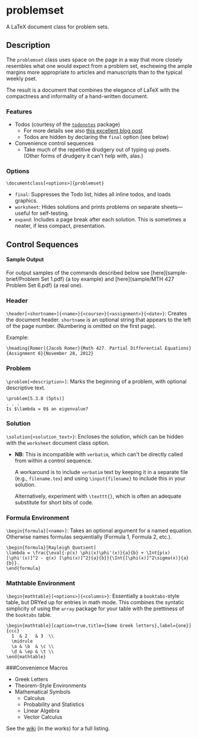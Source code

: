 # problemset

A LaTeX document class for problem sets.

## Description

The `problemset` class uses space on the page in a way that more closely resembles what one would expect from a problem set, eschewing the ample margins more appropriate to articles and manuscripts than to the typical weekly pset.

The result is a document that combines the elegance of LaTeX with the compactness and informality of a hand-written document.

### Features
* Todos (courtesy of the [`todonotes`][todonotes_docs] package)
	* For more details see also [this excellent blog post][todonotes_blog]
	* Todos are hidden by declaring the `final` option (see below)
* Convenience control sequences
	* 	Take much of the repetitive drudgery out of typing up psets.	
		(Other forms of drudgery it can't help with, alas.)
	
### Options

```
\documentclass[<options>]{problemset}
```

* `final`: Suppresses the Todo list, hides all inline todos, and loads graphics.
* `worksheet`: Hides solutions and prints problems on separate sheets—useful for self-testing.
* `expand`: Includes a page break after each solution. This is sometimes a neater, if less compact, presentation.



## Control Sequences

#### Sample Output
For output samples of the commands described below see [here](sample-brief/Problem Set 1.pdf) (a toy example) and [here](sample/MTH 427 Problem Set 6.pdf) (a real one).

### Header
`\header[<shortname>]{<name>}{<course>}{<assignment>}{<date>}`: Creates the document header. `shortname` is an optional string that appears to the left of the page number. (Numbering is omitted on the first page).
 
Example: 	
```
\heading[Romer]{Jacob Romer}{Math 427. Partial Differential Equations}{Assignment 6}{November 28, 2012}
```


### Problem		
`\problem[<description>]`: Marks the beginning of a problem, with optional descriptive text.

```
\problem[5.3.8 (5pts)]
. . .
Is $\lambda = 0$ an eigenvalue?
```

### Solution
	
`\solution{<solution_text>}`: 
Encloses the solution, which can be hidden with the `worksheet` document class option. 
  
* **NB**: This is incompatible with `verbatim`, which can't be directly called from within a control sequence. 
 
	A workaround is to include `verbatim` text by keeping it in a separate file (e.g., `filename.tex`) and using `\input{filename}` to include this in your solution. 

	Alternatively, experiment with `\texttt{}`, which is often an adequate substitute for short bits of code.
  	
### Formula Environment

`\begin{formula}[<name>]`: 
Takes an optional argument for a named equation. Otherwise names formulas sequentially (Formula 1, Formula 2, etc.).

```
\begin{formula}[Rayleigh Quotient]
\lambda = \frac{\eval{-p(x) \phi(x)\phi'(x)}{a}{b} + \Int{p(x) [\phi'(x)]^2 - q(x) [\phi(x)]^2}{a}{b}}{\Int{[\phi(x)]^2\sigma(x)}{a}{b}}.
\end{formula}
```
  
### Mathtable Environment

`\begin{mathtable}[<options>]{<columns>}`: 
Essentially a `booktabs`-style table, but DRYed up for entries in math mode. This combines the syntatic simplicity of using the `array` package for your table with the prettiness of the `booktabs` table. 

```
\begin{mathtable}[caption=true,title={Some Greek letters},label={one}]{ccc}
  1  & 2   & 3  \\
  \midrule
  \a & \b  & \c \\
  \d & \ep & \t \\
\end{mathtable}
```

###Convenience Macros

  * Greek Letters
  * Theorem-Style Environments
  * Mathematical Symbols
    * Calculus
    * Probability and Statistics
    * Linear Algebra
    * Vector Calculus

See the [wiki][problemset_wiki] (in the works) for a full listing.

[todonotes_docs]: http://www.tex.ac.uk/ctan/macros/latex/contrib/todonotes/todonotes.pdf
[todonotes_blog]: http://latexforhumans.wordpress.com/2009/03/13/todonotes
[problemset_wiki]: http://github.com/jmromer/LaTeX-problemset/wiki
